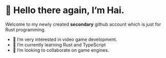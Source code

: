 # 👋 Hello there again, I’m Hai.
Welcome to my newly created __secondary__ github account which is just for Rust programming.
- 👀 I’m very interested in video game development.
- 🌱 I’m currently learning Rust and TypeScript
- 💞️ I’m looking to collaborate on game engines.

<!---
hvhvdevdev/hvhvdevdev is a ✨ special ✨ repository because its `README.md` (this file) appears on your GitHub profile.
You can click the Preview link to take a look at your changes.
--->
